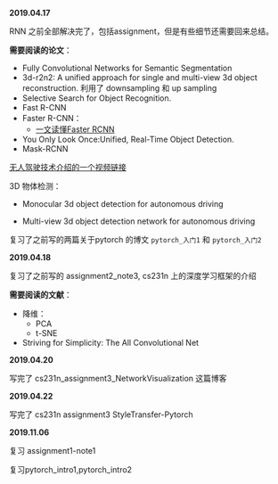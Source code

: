 **2019.04.17**

RNN 之前全部解决完了，包括assignment，但是有些细节还需要回来总结。

**需要阅读的论文**：

* Fully Convolutional Networks for Semantic Segmentation 
*  3d-r2n2: A unified approach for single and multi-view
  3d object reconstruction. 利用了 downsampling 和 up sampling
* Selective Search for Object Recognition. 
* Fast R-CNN
* Faster R-CNN：
  * [一文读懂Faster RCNN](https://zhuanlan.zhihu.com/p/31426458) 
* You Only Look Once:Unified, Real-Time Object Detection.
* Mask-RCNN

[无人驾驶技术介绍的一个视频链接](http://www.youtube.com/watch?v=tiwVMrTLUWg&t=545)

3D 物体检测：

* Monocular 3d object detection for autonomous driving

*  Multi-view 3d object detection network for autonomous driving

复习了之前写的两篇关于pytorch 的博文 `pytorch_入门1` 和  `pytorch_入门2` 

**2019.04.18**

复习了之前写的 assignment2_note3, cs231n 上的深度学习框架的介绍

**需要阅读的文献**：

* 降维：
  * PCA
  * t-SNE
* Striving for Simplicity: The All Convolutional Net

**2019.04.20**

写完了 cs231n_assignment3_NetworkVisualization 这篇博客

**2019.04.22**

写完了 cs231n assignment3 StyleTransfer-Pytorch

**2019.11.06**

复习 assignment1-note1

复习pytorch_intro1,pytorch_intro2

